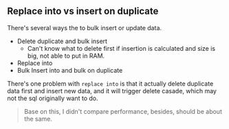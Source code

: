 ## Replace into vs insert on duplicate

There's several ways the to bulk insert or update data.

* Delete duplicate and bulk insert
    * Can't know what to delete first if insertion is calculated and size is big, not able to put in RAM.
* Replace into
* Bulk Insert into and bulk on duplicate

There's one problem with `replace into` is that it actually delete duplicate data first and insert new data, and it will trigger delete casade, which may not the sql originally want to do.

> Base on this, I didn't compare performance, besides, should be about the same.
